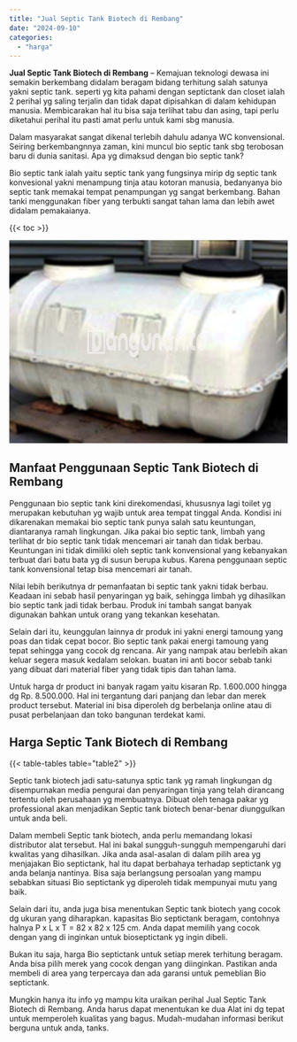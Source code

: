 ```yaml
---
title: "Jual Septic Tank Biotech di Rembang"
date: "2024-09-10"
categories: 
  - "harga"
---
```


**Jual Septic Tank Biotech di Rembang** – Kemajuan teknologi dewasa ini semakin berkembang didalam beragam bidang terhitung salah satunya yakni septic tank. seperti yg kita pahami dengan septictank dan closet ialah 2 perihal yg saling terjalin dan tidak dapat dipisahkan di dalam kehidupan manusia. Membicarakan hal itu bisa saja terlihat tabu dan asing, tapi perlu diketahui perihal itu pasti amat perlu untuk kami sbg manusia.

Dalam masyarakat sangat dikenal terlebih dahulu adanya WC konvensional. Seiring berkembangnnya zaman, kini muncul bio septic tank sbg terobosan baru di dunia sanitasi. Apa yg dimaksud dengan bio septic tank?

Bio septic tank ialah yaitu septic tank yang fungsinya mirip dg septic tank konvesional yakni menampung tinja atau kotoran manusia, bedanyanya bio septic tank memakai tempat penampungan yg sangat berkembang. Bahan tanki menggunakan fiber yang terbukti sangat tahan lama dan lebih awet didalam pemakaianya.

{{< toc >}}

![Jual Septic Tank Biotech di Rembang](/images/jual-bio-septictank-46.png)

## Manfaat Penggunaan Septic Tank Biotech di Rembang

Penggunaan bio septic tank kini direkomendasi, khususnya lagi toilet yg merupakan kebutuhan yg wajib untuk area tempat tinggal Anda. Kondisi ini dikarenakan memakai bio septic tank punya salah satu keuntungan, diantaranya ramah lingkungan. Jika pakai bio septic tank, limbah yang terlihat dr bio septic tank tidak mencemari air tanah dan tidak berbau. Keuntungan ini tidak dimiliki oleh septic tank konvensional yang kebanyakan terbuat dari batu bata yg di susun berupa kubus. Karena penggunaan septic tank konvensional tetap bisa mencemari air tanah.

Nilai lebih berikutnya dr pemanfaatan bi septic tank yakni tidak berbau. Keadaan ini sebab hasil penyaringan yg baik, sehingga limbah yg dihasilkan bio septic tank jadi tidak berbau. Produk ini tambah sangat banyak digunakan bahkan untuk orang yang tekankan kesehatan.

Selain dari itu, keunggulan lainnya dr produk ini yakni energi tamoung yang poas dan tidak cepat bocor. Bio septic tank pakai energi tamoung yang tepat sehingga yang cocok dg rencana. Air yang nampak atau berlebih akan keluar segera masuk kedalam selokan. buatan ini anti bocor sebab tanki yang dibuat dari material fiber yang tidak tipis dan tahan lama.

Untuk harga dr product ini banyak ragam yaitu kisaran Rp. 1.600.000 hingga dg Rp. 8.500.000. Hal ini tergantung dari panjang dan lebar dan merek product tersebut. Material ini bisa diperoleh dg berbelanja online atau di pusat perbelanjaan dan toko bangunan terdekat kami.

## Harga Septic Tank Biotech di Rembang

{{< table-tables table="table2" >}}

Septic tank biotech jadi satu-satunya sptic tank yg ramah lingkungan dg disempurnakan media pengurai dan penyaringan tinja yang telah dirancang tertentu oleh perusahaan yg membuatnya. Dibuat oleh tenaga pakar yg professional akan menjadikan Septic tank biotech benar-benar diunggulkan untuk anda beli.

Dalam membeli Septic tank biotech, anda perlu memandang lokasi distributor alat tersebut. Hal ini bakal sungguh-sungguh mempengaruhi dari kwalitas yang dihasilkan. Jika anda asal-asalan di dalam pilih area yg menjajakan Bio septictank, hal itu dapat berbahaya terhadap septictank yg anda belanja nantinya. Bisa saja berlangsung persoalan yang mampu sebabkan situasi Bio septictank yg diperoleh tidak mempunyai mutu yang baik.

Selain dari itu, anda juga bisa menentukan Septic tank biotech yang cocok dg ukuran yang diharapkan. kapasitas Bio septictank beragam, contohnya halnya P x L x T = 82 x 82 x 125 cm. Anda dapat memilih yang cocok dengan yang di inginkan untuk bioseptictank yg ingin dibeli.

Bukan itu saja, harga Bio septictank untuk setiap merek terhitung beragam. Anda bisa pilih merek yang cocok dengan yang diinginkan. Pastikan anda membeli di area yang terpercaya dan ada garansi untuk pemeblian Bio septictank.

Mungkin hanya itu info yg mampu kita uraikan perihal Jual Septic Tank Biotech di Rembang. Anda harus dapat menentukan ke dua Alat ini dg tepat untuk memperoleh kualitas yang bagus. Mudah-mudahan informasi berikut berguna untuk anda, tanks.
